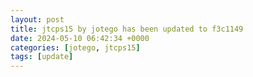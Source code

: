 ```yaml
---
layout: post
title: jtcps15 by jotego has been updated to f3c1149
date: 2024-05-10 06:42:34 +0000
categories: [jotego, jtcps15]
tags: [update]
---
```


